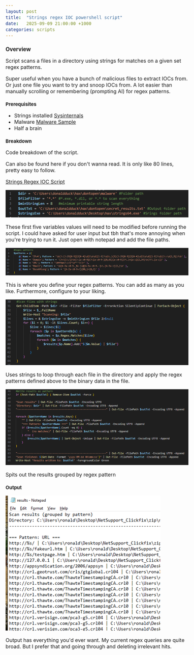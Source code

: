 ```yaml
---
layout: post
title:  "Strings regex IOC powershell script"
date:   2025-09-09 21:00:00 +1000
categories: scripts
---
```


<style>
  body { font-size: 16px; }
  body {font-family: 'Inter', sans-serif}
  h1 { font-size: 19px !important; }
  h2 { font-size: 17px !important; }
  h3 { font-size: 15px !important; }
</style>

## Overview

Script scans a files in a directory using strings for matches on a given set regex patterns.

Super useful when you have a bunch of malicious files to extract IOCs from. Or just one file you want to try and snoop IOCs from. A lot easier than manually scrolling or remembering (prompting AI) for regex patterns.

### Prerequisites 

- Strings installed [Sysinternals](https://learn.microsoft.com/en-us/sysinternals/)
- Malware [Malware Sample](https://www.youtube.com/watch?v=dQw4w9WgXcQ)
- Half a brain

### Breakdown

Code breakdown of the script.

Can also be found here if you don't wanna read. It is only like 80 lines, pretty easy to follow.

[Strings Regex IOC Script](https://github.com/lvl0socanalyst/Scripts/blob/main/strings64_regex_pattern_script.ps1)

![alt text](/images/strings_1.PNG)

These first five variables values will need to be modified before running the script. I could have asked for user input but tbh that's more annoying when you're trying to run it. Just open with notepad and add the file paths.

![alt text](/images/strings_2.PNG)

This is where you define your regex patterns. You can add as many as you like. Furthermore, configure to your liking.

![alt text](/images/strings_3.PNG)

Uses strings to loop through each file in the directory and apply the regex patterns defined above to the binary data in the file.

![alt text](/images/strings_4.PNG)

Spits out the results grouped by regex pattern

### Output

![alt text](/images/strings_5.PNG)

Output has everything you'd ever want. My current regex queries are quite broad. But I prefer that and going through and deleting irrelevant hits.

